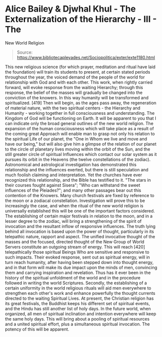 # Alice Bailey & Djwhal Khul - The Externalization of the Hierarchy - III - The
New World Religion

> Source: https://www.bibliotecapleyades.net/Sociopolitica/exter/exte1180.html

This new religious science (for which prayer, meditation and ritual have laid the foundation) will train its students to present, at certain stated periods throughout the year, the voiced demand of the people of the world for relationship with God and with each other. This work, when rightly carried forward, will evoke response from the waiting Hierarchy; through this response, the belief of the masses will gradually be changed into the conviction of the knowers. In this way humanity will be transformed and spiritualized. [419] Then will begin, as the ages pass away, the regeneration of material nature, with the two spiritual centers - the Hierarchy and Humanity - working together in full consciousness and understanding. The Kingdom of God will be functioning on Earth.
It will be apparent to you that I can indicate only the broad general outlines of the new world religion. The expansion of the human consciousness which will take place as a result of the coming great Approach will enable man to grasp not only his relation to the spiritual Life of our planet, the "One in Whom we live and move and have our being," but will also give him a glimpse of the relation of our planet to the circle of planetary lives moving within the orbit of the Sun, and the still greater circle of spiritual Influences which contact our solar system as it pursues its orbit in the Heavens (the twelve constellations of the zodiac). Astronomical and astrological investigation has demonstrated this relationship and the influences exerted, but there is still speculation and much foolish claiming and interpretation. Yet the churches have ever recognized this relationship, and the Bible has testified to it. "The stars in their courses fought against Sisera"; "Who can withstand the sweet influences of the Pleiades?"; and many other passages bear out this contention of the Knowers. Many church festivals are fixed by reference to the moon or a zodiacal constellation. Investigation will prove this to be increasingly the case, and when the ritual of the new world religion is universally established this will be one of the important factors considered.
The establishing of certain major festivals in relation to the moon, and in a lesser degree to the zodiac, will bring a strengthening of the spirit of invocation and the resultant inflow of responsive influences. The truth lying behind all invocation is based upon the power of thought, particularly in its telepathic nature, rapport and aspect. The unified invocative thought of the masses and the focused, directed thought of the New Group of World Servers constitute an outgoing stream of energy. This will reach [420] telepathically those spiritual Beings Who are sensitive and responsive to such impacts. Their evoked response, sent out as spiritual energy, will in turn reach humanity, after having been stepped down into thought energy, and in that form will make its due impact upon the minds of men, convincing them and carrying inspiration and revelation. Thus has it ever been in the history of the spiritual unfoldment of the world and in the procedure followed in writing the world Scriptures.
Secondly, the establishing of a certain uniformity in the world religious rituals will aid men everywhere to strengthen each other's work and enhance powerfully the thought currents directed to the waiting Spiritual Lives. At present, the Christian religion has its great festivals, the Buddhist keeps his different set of spiritual events, and the Hindu has still another list of holy days. In the future world, when organized, all men of spiritual inclination and intention everywhere will keep the same holy days. This will bring about a pooling of spiritual resources and a united spiritual effort, plus a simultaneous spiritual invocation. The potency of this will be apparent.
